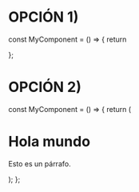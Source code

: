 # OPCIÓN 1)

const MyComponent = () => {
  return <div></div>
};

# OPCIÓN 2)

const MyComponent = () => {
  return (
    <div>
      <h1>Hola mundo</h1>
      <p>Esto es un párrafo.</p>
    </div>
  );
};
